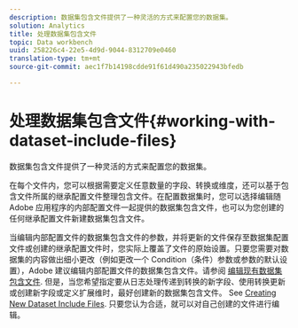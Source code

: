 ```yaml
---
description: 数据集包含文件提供了一种灵活的方式来配置您的数据集。
solution: Analytics
title: 处理数据集包含文件
topic: Data workbench
uuid: 258226c4-22e5-4d9d-9044-8312709e0460
translation-type: tm+mt
source-git-commit: aec1f7b14198cdde91f61d490a235022943bfedb

---
```



# 处理数据集包含文件{#working-with-dataset-include-files}

数据集包含文件提供了一种灵活的方式来配置您的数据集。

在每个文件内，您可以根据需要定义任意数量的字段、转换或维度，还可以基于包含文件所属的继承配置文件整理包含文件。在配置数据集时，您可以选择编辑随 Adobe 应用程序的内部配置文件一起提供的数据集包含文件，也可以为您创建的任何继承配置文件新建数据集包含文件。

当编辑内部配置文件的数据集包含文件的参数，并将更新的文件保存至数据集配置文件或创建的继承配置文件时，您实际上覆盖了文件的原始设置。只要您需要对数据集的内容做出细小更改（例如更改一个 Condition（条件）参数或参数的默认设置），Adobe 建议编辑内部配置文件的数据集包含文件。请参阅 [编辑现有数据集包含文件](../../../../home/c-dataset-const-proc/c-dataset-inc-files/c-work-dataset-inc-files/t-edit-ex-dataset-inc-files.md#task-456c04e38ebc425fb35677a6bb6aa077). 但是，当您希望指定要从日志处理传递到转换的新字段、使用转换更新或创建新字段或定义扩展维时，最好创建新的数据集包含文件。 See [Creating New Dataset Include Files](../../../../home/c-dataset-const-proc/c-dataset-inc-files/c-work-dataset-inc-files/t-create-new-dataset-inc-files.md#task-b29f30605c374a6ca747ac843337b06e). 只要您认为合适，就可以对自己创建的文件进行编辑。
